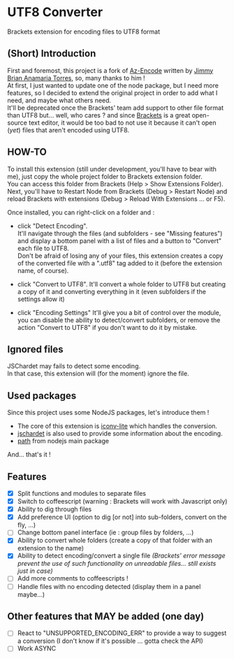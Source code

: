 UTF8 Converter
=========

Brackets extension for encoding files to UTF8 format

(Short) Introduction
-----------------
First and foremost, this project is a fork of [Az-Encode](https://github.com/Azakur4/Az-Encode) written by [Jimmy Brian Anamaria Torres](https://github.com/Azakur4), so, many thanks to him !  
At first, I just wanted to update one of the node package, but I need more features, so I decided to extend the original project in order to add what I need, and maybe what others need.  
It'll be deprecated once the Brackets' team add support to other file format than UTF8 but... well, who cares ? and since [Brackets](https://github.com/adobe/brackets) is a great open-source text editor, it would be too bad to not use it because it can't open (*yet*) files that aren't encoded using UTF8.

HOW-TO
------------------
To install this extension (still under development, you'll have to bear with me), just copy the whole project folder to Brackets extension folder.  
You can access this folder from Brackets (Help > Show Extensions Folder).  
Next, you'll have to Restart Node from Brackets (Debug > Restart Node) and reload Brackets with extensions (Debug > Reload With Extensions ... or F5).

Once installed, you can right-click on a folder and :
- click "Detect Encoding".  
It'll navigate through the files (and subfolders - see "Missing features") and display a bottom panel with a list of files and a button to "Convert" each file to UTF8.  
Don't be afraid of losing any of your files, this extension creates a copy of the converted file with a ".utf8" tag added to it (before the extension name, of course).

- click "Convert to UTF8".
It'll convert a whole folder to UTF8 but creating a copy of it and converting everything in it (even subfolders if the settings allow it)

- click "Encoding Settings"
It'll give you a bit of control over the module, you can disable the ability to detect/convert subfolders, or remove the action "Convert to UTF8" if you don't want to do it by mistake.

Ignored files
-----------------------
JSChardet may fails to detect some encoding.  
In that case, this extension will (for the moment) ignore the file.  

Used packages
--------------------
Since this project uses some NodeJS packages, let's introduce them !
- The core of this extension is [iconv-lite](https://github.com/ashtuchkin/iconv-lite) which handles the conversion.
- [jschardet](https://github.com/aadsm/jschardet) is also used to provide some information about the encoding.
- [path](https://github.com/joyent/node) from nodejs main package

And... that's it !

Features
---------------
- [x] Split functions and modules to separate files
- [x] Switch to coffeescript (warning : Brackets will work with Javascript only)
- [x] Ability to dig through files
- [x] Add preference UI (option to dig [or not] into sub-folders, convert on the fly, ...)
- [ ] Change bottom panel interface (ie : group files by folders, ...)
- [x] Ability to convert whole folders (create a copy of that folder with an extension to the name)
- [x] Ability to detect encoding/convert a single file _(Brackets' error message prevent the use of such functionality on unreadable files... still exists just in case)_
- [ ] Add more comments to coffeescripts !
- [ ] Handle files with no encoding detected (display them in a panel maybe...)

Other features that MAY be added (one day)
---------------------
- [ ] React to "UNSUPPORTED_ENCODING_ERR" to provide a way to suggest a conversion (I don't know if it's possible ... gotta check the API)
- [ ] Work ASYNC 
